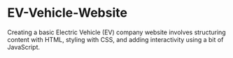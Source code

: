# EV-Vehicle-Website
Creating a basic Electric Vehicle (EV) company website involves structuring content with HTML, styling with CSS, and adding interactivity using a bit of JavaScript.
